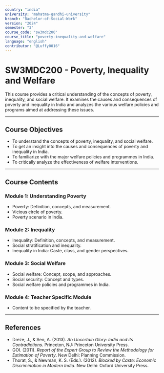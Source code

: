 ```yaml
---
country: "india"
university: "mahatma-gandhi-university"
branch: "Bachelor-of-Social-Work"
version: "2024"
semester: "3"
course_code: "sw3mdc200"
course_title: "poverty-inequality-and-welfare"
language: "english"
contributor: "@Luffy0016"
---
```

# SW3MDC200 - Poverty, Inequality and Welfare

This course provides a critical understanding of the concepts of poverty, inequality, and social welfare. It examines the causes and consequences of poverty and inequality in India and analyzes the various welfare policies and programs aimed at addressing these issues.

---
## Course Objectives

* To understand the concepts of poverty, inequality, and social welfare.
* To get an insight into the causes and consequences of poverty and inequality in India.
* To familiarize with the major welfare policies and programmes in India.
* To critically analyze the effectiveness of welfare interventions.

---
## Course Contents

### Module 1: Understanding Poverty
* Poverty: Definition, concepts, and measurement.
* Vicious circle of poverty.
* Poverty scenario in India.

### Module 2: Inequality
* Inequality: Definition, concepts, and measurement.
* Social stratification and inequality.
* Inequality in India: Caste, class, and gender perspectives.

### Module 3: Social Welfare
* Social welfare: Concept, scope, and approaches.
* Social security: Concept and types.
* Social welfare policies and programmes in India.

### Module 4: Teacher Specific Module
* Content to be specified by the teacher.

---
## References
* Dreze, J., & Sen, A. (2013). *An Uncertain Glory: India and its Contradictions*. Princeton, NJ: Princeton University Press.
* GOI. (2011). *Report of the Expert Group to Review the Methodology for Estimation of Poverty*. New Delhi: Planning Commission.
* Thorat, S., & Newman, K. S. (Eds.). (2012). *Blocked by Caste: Economic Discrimination in Modern India*. New Delhi: Oxford University Press.